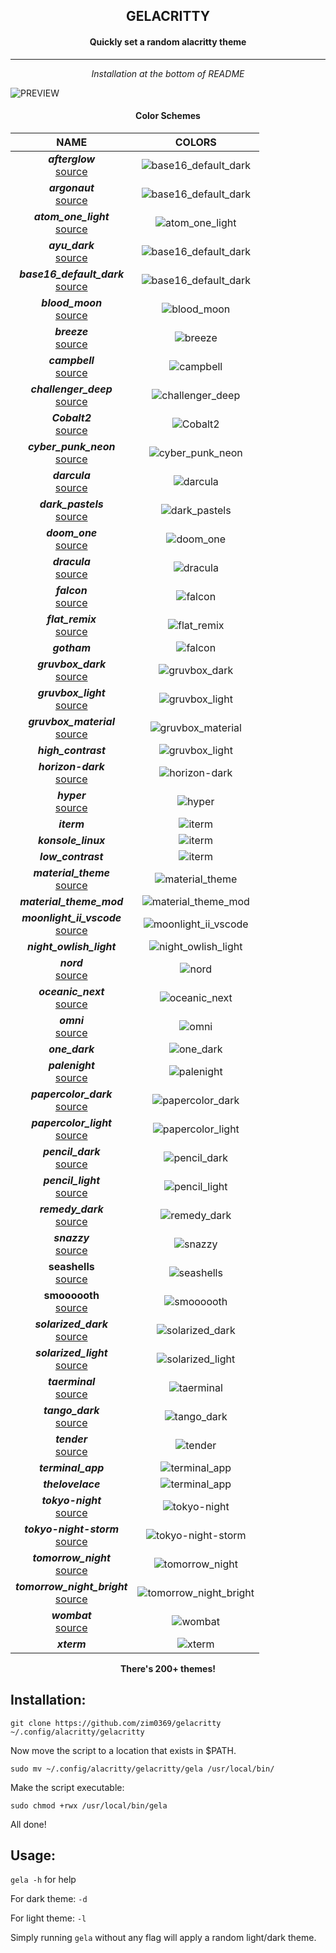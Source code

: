 <h2 align='center'>GELACRITTY</h1> 
<h4 align='center'>Quickly set a random alacritty theme</h1>

****

<p align='center'><em>Installation at the bottom of README</em></p>

![PREVIEW](images/preview.png)

<h4 align='center'>Color Schemes</h2>

|                                                                        NAME                                                                        |COLORS|
|:--------------------------------------------------------------------------------------------------------------------------------------------------:|:---:|
|                                    **_afterglow_**<br>[source](https://github.com/YabataDesign/afterglow-theme)                                    |![base16_default_dark](images/afterglow.png)|
|                                      **_argonaut_**<br>[source](https://github.com/pwaleczek/Argonaut-theme)                                       |![base16_default_dark](images/argonaut.png)|
|                   **_atom_one_light_**<br>[source](https://github.com/dexpota/kitty-themes/blob/master/themes/AtomOneLight.conf)                   |![atom_one_light](images/atom_one_light.png)|
|                                        **_ayu_dark_**<br>[source](https://github.com/ayu-theme/ayu-colors)                                         |![base16_default_dark](images/ayu_dark.png)|
|                                   **_base16_default_dark_**<br>[source](https://github.com/chriskempson/base16)                                    |![base16_default_dark](images/base16_default_dark.png)|
|                                          **_blood_moon_**<br>[source](https://github.com/dguo/blood-moon)                                          |![blood_moon](images/blood_moon.png)|
|                                              **_breeze_**<br>[source](https://github.com/KDE/breeze)                                               |![breeze](images/breeze.png)|
|              **_campbell_**<br>[source](https://blogs.msdn.microsoft.com/commandline/2017/08/02/updating-the-windows-console-colors)               |![campbell](images/campbell.png)|
|                               **_challenger_deep_**<br>[source](https://github.com/challenger-deep-theme/alacritty)                                |![challenger_deep](images/challenger_deep.png)|
|                                  **_Cobalt2_**<br>[source](https://github.com/wesbos/cobalt2/tree/master/Cobalt2)                                  |![Cobalt2](images/Cobalt2.png)|
|                                  **_cyber_punk_neon_**<br>[source](https://github.com/Roboron3042/Cyberpunk-Neon)                                  |![cyber_punk_neon](images/cyber_punk_neon.png)|
|                                                **_darcula_**<br>[source](https://draculatheme.com)                                                 |![darcula](images/darcula.png)|
|         **_dark_pastels_**<br>[source](https://invent.kde.org/utilities/konsole/-/blob/master/data/color-schemes/DarkPastels.colorscheme)          |![dark_pastels](images/dark_pastels.png)|
|                                     **_doom_one_**<br>[source](https://github.com/hlissner/emacs-doom-themes)                                      |![doom_one](images/doom_one.png)|
|                                                **_dracula_**<br>[source](https://draculatheme.com)                                                 |![dracula](images/dracula.png)|
|                                            **_falcon_**<br>[source](https://github.com/fenetikm/falcon)                                            |![falcon](images/falcon.png)|
|                          **_flat_remix_**<br>[source](https://github.com/Mayccoll/Gogh/blob/master/themes/flat-remix.sh)                           |![flat_remix](images/flat_remix.png)|
|                                                                    **_gotham_**                                                                    |![falcon](images/gotham.png)|
|                                         **_gruvbox_dark_**<br>[source](https://github.com/morhetz/gruvbox)                                         |![gruvbox_dark](images/gruvbox_dark.png)|
|                                        **_gruvbox_light_**<br>[source](https://github.com/morhetz/gruvbox)                                         |![gruvbox_light](images/gruvbox_light.png)|
|                                  **_gruvbox_material_**<br>[source](https://github.com/sainnhe/gruvbox-material)                                   |![gruvbox_material](images/gruvbox_material.png)|
|                                                                **_high_contrast_**                                                                 |![gruvbox_light](images/high_contrast.png)|
|                                  **_horizon-dark_**<br>[source](https://github.com/jolaleye/horizon-theme-vscode)                                  |![horizon-dark](images/horizon-dark.png)|
|                                                     **_hyper_**<br>[source](https://hyper.is)                                                      |![hyper](images/hyper.png)|
|                                                                    **_iterm_**                                                                     |![iterm](images/iterm.png)|
|                                                                **_konsole_linux_**                                                                 |![iterm](images/konsole_linux.png)|
|                                                                 **_low_contrast_**                                                                 |![iterm](images/low_contrast.png)|
|                                  **_material_theme_**<br>[source](https://github.com/equinusocio/material-theme)                                   |![material_theme](images/material_theme.png)|
|                                                              **_material_theme_mod_**                                                              |![material_theme_mod](images/material_theme_mod.png)|
|                              **_moonlight_ii_vscode_**<br>[source](https://github.com/atomiks/moonlight-vscode-theme)                              |![moonlight_ii_vscode](images/moonlight_ii_vscode.png)|
|                                                              **_night_owlish_light_**                                                              |![night_owlish_light](images/night_owlish_light.png)|
|                                          **_nord_**<br>[source](https://github.com/arcticicestudio/nord)                                           |![nord](images/nord.png)|
|                              **_oceanic_next_**<br>[source](https://github.com/voronianski/oceanic-next-color-scheme)                              |![oceanic_next](images/oceanic_next.png)|
|                                         **_omni_**<br>[source](https://github.com/Mdsp9070/alacritty-omni)                                         |![omni](images/omni.png)|
|                                                                   **_one_dark_**                                                                   |![one_dark](images/one_dark.png)|
|                                   **_palenight_**<br>[source](https://github.com/JonathanSpeek/palenight-iterm2)                                   |![palenight](images/palenight.png)|s
|              **_papercolor_dark_**<br>[source](https://github.com/NLKNguyen/papercolor-theme/blob/master/colors/PaperColor.vim#L126)               |![papercolor_dark](images/papercolor_dark.png)|
|              **_papercolor_light_**<br>[source](https://github.com/NLKNguyen/papercolor-theme/blob/master/colors/PaperColor.vim#L36)               |![papercolor_light](images/papercolor_light.png)|
|                                    **_pencil_dark_**<br>[source](https://github.com/mattly/iterm-colors-pencil)                                    |![pencil_dark](images/pencil_dark.png)|
|                                   **_pencil_light_**<br>[source](https://github.com/mattly/iterm-colors-pencil)                                    |![pencil_light](images/pencil_light.png)|
|                                   **_remedy_dark_**<br>[source](https://github.com/robertrossmann/vscode-remedy)                                   |![remedy_dark](images/remedy_dark.png)|
|                                       **_snazzy_**<br>[source](https://github.com/sindresorhus/hyper-snazzy)                                       |![snazzy](images/snazzy.png)|
|          **seashells**<br>[source](https://raw.githubusercontent.com/mbadolato/iTerm2-Color-Schemes/master/schemes/SeaShells.itermcolors)          |![seashells](images/seashells.png)|
| **smoooooth**<br>[source](https://github.com/gnachman/iTerm2/blob/33945e63ad48ed80d6cc1adf7cbeb663217652d2/plists/ColorPresets.plist#L4345-L4685)  |![smoooooth](images/smoooooth.png)|
|                                       **_solarized_dark_**<br>[source](http://ethanschoonover.com/solarized)                                       |![solarized_dark](images/solarized_dark.png)|
|                                      **_solarized_light_**<br>[source](http://ethanschoonover.com/solarized)                                       |![solarized_light](images/solarized_light.png)|
|                                     **_taerminal_**<br>[source](https://github.com/cozywigwam/iterm-taerminal)                                     |![taerminal](images/taerminal.png)|
|   **_tango_dark_**<br>[source](https://github.com/GNOME/gnome-terminal/blob/18939a24d21d6b7c6edd57a00a3a8a48f3aecec5/src/profile-editor.c#L213)    |![tango_dark](images/tango_dark.png)|
|                                      **_tender_**<br>[source](https://github.com/huyvohcmc/tender-alacritty)                                       |![tender](images/tender.png)|
|                                                                 **_terminal_app_**                                                                 |![terminal_app](images/terminal_app.png)|
|                                                                 **_thelovelace_**                                                                  |![terminal_app](images/thelovelace.png)|
|                              **_tokyo-night_**<br>[source](https://github.com/zatchheems/tokyo-night-alacritty-theme)                              |![tokyo-night](images/tokyo-night.png)|
|                           **_tokyo-night-storm_**<br>[source](https://github.com/zatchheems/tokyo-night-alacritty-theme)                           |![tokyo-night-storm](images/tokyo-night-storm.png)|
|                                  **_tomorrow_night_**<br>[source](https://github.com/ChrisKempson/Tomorrow-Theme)                                  |![tomorrow_night](images/tomorrow_night.png)|
|                              **_tomorrow_night_bright_**<br>[source](https://github.com/ChrisKempson/Tomorrow-Theme)                               |![tomorrow_night_bright](images/tomorrow_night_bright.png)|
|                                         **_wombat_**<br>[source](https://github.com/djoyner/iTerm2-wombat)                                         |![wombat](images/wombat.png)|
|                                                                    **_xterm_**                                                                     |![xterm](images/xterm.png)|

<p align='center'><strong>There's 200+ themes!</strong></p>


## Installation:

```
git clone https://github.com/zim0369/gelacritty ~/.config/alacritty/gelacritty
```
Now move the script to a location that exists in $PATH.
```
sudo mv ~/.config/alacritty/gelacritty/gela /usr/local/bin/
```
Make the script executable:
```
sudo chmod +rwx /usr/local/bin/gela
```
All done!

## Usage:

`gela -h` for help

For dark theme: `-d`

For light theme: `-l`

Simply running `gela` without any flag will apply a random light/dark theme.
